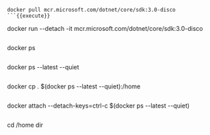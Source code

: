 
```
docker pull mcr.microsoft.com/dotnet/core/sdk:3.0-disco
```{{execute}}

```
docker run --detach -it mcr.microsoft.com/dotnet/core/sdk:3.0-disco
```{{execute}}

```
docker ps
```{{execute}}

```
docker ps --latest --quiet
```{{execute}}

```
docker cp . $(docker ps --latest --quiet):/home
```{{execute}}

```
docker attach --detach-keys=ctrl-c $(docker ps --latest --quiet)
```{{execute}}

```
cd /home
dir
```{{execute}}
